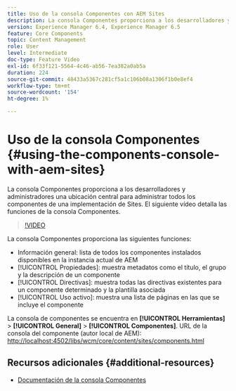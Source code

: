 ```yaml
---
title: Uso de la consola Componentes con AEM Sites
description: La consola Componentes proporciona a los desarrolladores y administradores una ubicación central para administrar todos los componentes de una implementación de Sites. El siguiente vídeo detalla las funciones de la consola Componentes.
version: Experience Manager 6.4, Experience Manager 6.5
feature: Core Components
topic: Content Management
role: User
level: Intermediate
doc-type: Feature Video
exl-id: 6f33f121-5564-4c46-ab56-7ea382a0ab5a
duration: 224
source-git-commit: 48433a5367c281cf5a1c106b08a1306f1b0e8ef4
workflow-type: tm+mt
source-wordcount: '154'
ht-degree: 1%

---
```


# Uso de la consola Componentes {#using-the-components-console-with-aem-sites}

La consola Componentes proporciona a los desarrolladores y administradores una ubicación central para administrar todos los componentes de una implementación de Sites. El siguiente vídeo detalla las funciones de la consola Componentes.

>[!VIDEO](https://video.tv.adobe.com/v/17417?quality=12&learn=on)

La consola Componentes proporciona las siguientes funciones:

* Información general: lista de todos los componentes instalados disponibles en la instancia actual de AEM
* [!UICONTROL Propiedades]: muestra metadatos como el título, el grupo y la descripción de un componente
* [!UICONTROL Directivas]: muestra todas las directivas existentes para un componente determinado y la plantilla asociada
* [!UICONTROL Uso activo]: muestra una lista de páginas en las que se incluye el componente

La consola de componentes se encuentra en **[!UICONTROL Herramientas]** > **[!UICONTROL General]** > **[!UICONTROL Componentes]**.
URL de la consola del componente (autor local de AEM): [http://localhost:4502/libs/wcm/core/content/sites/components.html](http://localhost:4502/libs/wcm/core/content/sites/components.html)

## Recursos adicionales {#additional-resources}

* [Documentación de la consola Componentes](https://helpx.adobe.com/experience-manager/6-5/sites/authoring/using/default-components-console.html)
